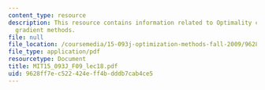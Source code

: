 ```yaml
---
content_type: resource
description: This resource contains information related to Optimality conditions and
  gradient methods.
file: null
file_location: /coursemedia/15-093j-optimization-methods-fall-2009/9628ff7ec522424eff4bdddb7cab4ce5_MIT15_093J_F09_lec18.pdf
file_type: application/pdf
resourcetype: Document
title: MIT15_093J_F09_lec18.pdf
uid: 9628ff7e-c522-424e-ff4b-dddb7cab4ce5
---
```

